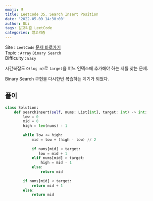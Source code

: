 ```yaml
---
emoji: ⁉️
title: LeetCode 35. Search Insert Position
date: '2022-05-09 14:30:00'
author: Ubi
tags: 알고리즘 LeetCode
categories: 알고리즘
---
```


Site : `LeetCode` [문제 바로가기](https://leetcode.com/problems/search-insert-position/)  
Topic : `Array` `Binary Search`  
Difficulty : `Easy`  


시간복잡도 `O(log n)`로 `target`을 어느 인덱스에 추가해야 하는 지를 찾는 문제. 

Binary Search 구현을 다시한번 복습하는 계기가 되었다.


## 풀이

```python
class Solution:
    def searchInsert(self, nums: List[int], target: int) -> int:
        low = 0
        mid = 0
        high = len(nums) - 1
        
        while low <= high:
            mid = low + (high - low) // 2
            
            if nums[mid] < target:
               low = mid + 1
            elif nums[mid] > target:
                high = mid - 1
            else:
                return mid
            
        if nums[mid] < target:
            return mid + 1
        else:
            return mid
```
